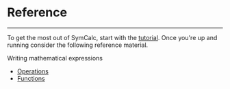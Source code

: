 # Reference
___
To get the most out of SymCalc, start with the [tutorial](Tutorial.md). Once you're up and running consider the following reference material.

Writing mathematical expressions
* [Operations](Operations.md)
* [Functions](Functions.md)
